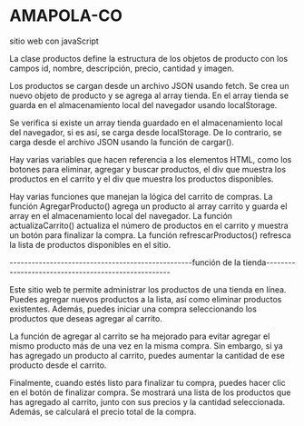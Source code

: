 # AMAPOLA-CO
sitio web con javaScript

La clase productos define la estructura de los objetos de producto con los campos id, nombre, descripción, precio, cantidad y imagen.

Los productos se cargan desde un archivo JSON usando fetch. Se crea un nuevo objeto de producto y se agrega al array tienda. En el array 
tienda se guarda en el almacenamiento local del navegador usando localStorage.

Se verifica si existe un array tienda guardado en el almacenamiento local del navegador, si es así, se carga desde localStorage. De lo contrario, 
se carga desde el archivo JSON usando la función de cargar().

Hay varias variables que hacen referencia a los elementos HTML, como los botones para eliminar, agregar y buscar productos, el div que muestra los productos
en el carrito y el div que muestra los productos disponibles.

Hay varias funciones que manejan la lógica del carrito de compras. La función AgregarProducto() agrega un producto al array carrito y guarda el
array en el almacenamiento local del navegador. La función actualizaCarrito() actualiza el número de productos en el carrito y muestra un botón para finalizar la compra.
La función refrescarProductos() refresca la lista de productos disponibles en el sitio.


--------------------------------------------------función de la tienda----------------------------------------------------

Este sitio web te permite administrar los productos de una tienda en línea. Puedes agregar nuevos productos a la lista, así como eliminar productos existentes. 
Además, puedes iniciar una compra seleccionando los productos que deseas agregar al carrito.

La función de agregar al carrito se ha mejorado para evitar agregar el mismo producto más de una vez en la misma compra. Sin embargo, si ya has agregado un producto
al carrito, puedes aumentar la cantidad de ese producto desde el carrito.

Finalmente, cuando estés listo para finalizar tu compra, puedes hacer clic en el botón de finalizar compra. Se mostrará una lista de los productos que has agregado
al carrito, junto con sus precios y la cantidad seleccionada. Además, se calculará el precio total de la compra.
